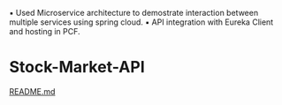 ▪ Used Microservice architecture to demostrate interaction between multiple services using spring cloud.
▪ API integration with Eureka Client and hosting in PCF.
# Stock-Market-API


[README.md](https://github.com/user-attachments/files/16628101/README.md)
